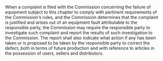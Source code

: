 When a complaint is filed with the Commission concerning the failure of equipment subject to this chapter to comply with pertinent requirements of the Commission's rules, and the Commission determines that the complaint is justified and arises out of an equipment fault attributable to the responsible party, the Commission may require the responsible party to investigate such complaint and report the results of such investigation to the Commission. The report shall also indicate what action if any has been taken or is proposed to be taken by the responsible party to correct the defect, both in terms of future production and with reference to articles in the possession of users, sellers and distributors.

